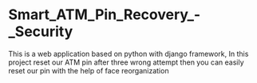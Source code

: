 # Smart_ATM_Pin_Recovery_-_Security
This  is  a web application based on python with django  framework, In this project reset our ATM pin after three wrong attempt then you can easily reset our pin with the help of face reorganization  
